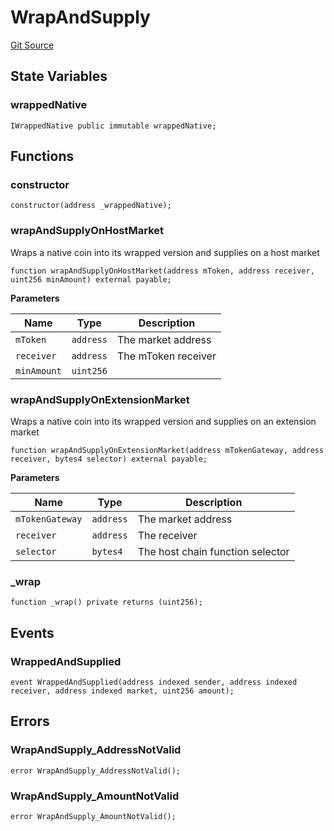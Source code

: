 # WrapAndSupply
[Git Source](https://github.com/malda-protocol/malda-lending/blob/7babde64a69e0bddbfb8ee96e52976dd39acebdd/src\utils\WrapAndSupply.sol)


## State Variables
### wrappedNative

```solidity
IWrappedNative public immutable wrappedNative;
```


## Functions
### constructor


```solidity
constructor(address _wrappedNative);
```

### wrapAndSupplyOnHostMarket

Wraps a native coin into its wrapped version and supplies on a host market


```solidity
function wrapAndSupplyOnHostMarket(address mToken, address receiver, uint256 minAmount) external payable;
```
**Parameters**

|Name|Type|Description|
|----|----|-----------|
|`mToken`|`address`|The market address|
|`receiver`|`address`|The mToken receiver|
|`minAmount`|`uint256`||


### wrapAndSupplyOnExtensionMarket

Wraps a native coin into its wrapped version and supplies on an extension market


```solidity
function wrapAndSupplyOnExtensionMarket(address mTokenGateway, address receiver, bytes4 selector) external payable;
```
**Parameters**

|Name|Type|Description|
|----|----|-----------|
|`mTokenGateway`|`address`|The market address|
|`receiver`|`address`|The receiver|
|`selector`|`bytes4`|The host chain function selector|


### _wrap


```solidity
function _wrap() private returns (uint256);
```

## Events
### WrappedAndSupplied

```solidity
event WrappedAndSupplied(address indexed sender, address indexed receiver, address indexed market, uint256 amount);
```

## Errors
### WrapAndSupply_AddressNotValid

```solidity
error WrapAndSupply_AddressNotValid();
```

### WrapAndSupply_AmountNotValid

```solidity
error WrapAndSupply_AmountNotValid();
```

